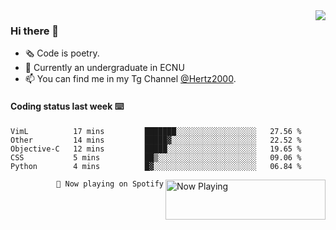 <img  align="right" src="https://github-readme-stats.vercel.app/api?username=BillChen2K&show_icons=true&count_private=true&hide_title=true">

### Hi there 👋

- 🗞 Code is poetry.
- 🌱 Currently an undergraduate in ECNU
- 📫 You can find me in my Tg Channel [@Hertz2000](https://t.me/Hertz2000).

#### Coding status last week ⌨️

<!--START_SECTION:waka-->
```text
VimL          17 mins         ███████░░░░░░░░░░░░░░░░░░   27.56 % 
Other         14 mins         █████▓░░░░░░░░░░░░░░░░░░░   22.52 % 
Objective-C   12 mins         █████░░░░░░░░░░░░░░░░░░░░   19.65 % 
CSS           5 mins          ██▒░░░░░░░░░░░░░░░░░░░░░░   09.06 % 
Python        4 mins          █▓░░░░░░░░░░░░░░░░░░░░░░░   06.84 % 
```
<!--END_SECTION:waka-->


<div>
<a href="https://spotify-now-playing.billchen2k.vercel.app/now-playing?open">
   <img align="right" src="https://spotify-now-playing.billchen2k.vercel.app/now-playing" width="256" height="64" alt="Now Playing">
</a>
</div>

<div>
<p align="right"><code>🎵 Now playing on Spotify</code></p>
</div>

<!--
**BillChen2K/BillChen2K** is a ✨ _special_ ✨ repository because its `README.md` (this file) appears on your GitHub profile.

Here are some ideas to get you started:

- 🔭 I’m currently working on ...
- 🌱 I’m currently learning ...
- 👯 I’m looking to collaborate on ...
- 🤔 I’m looking for help with ...
- 💬 Ask me about ...
- 📫 How to reach me: ...
- 😄 Pronouns: ...
- ⚡ Fun fact: ...
-->
